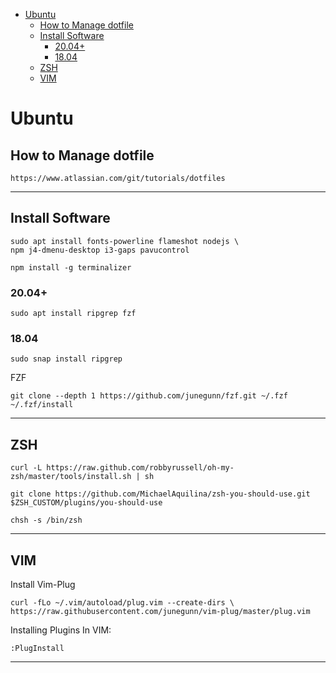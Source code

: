 - [Ubuntu](#ubuntu)
  - [How to Manage dotfile](#how-to-manage-dotfile)
  - [Install Software](#install-software)
    - [20.04+](#2004)
    - [18.04](#1804)
  - [ZSH](#zsh)
  - [VIM](#vim)

# Ubuntu

## How to Manage dotfile

```
https://www.atlassian.com/git/tutorials/dotfiles
```

---

## Install Software

```
sudo apt install fonts-powerline flameshot nodejs \
npm j4-dmenu-desktop i3-gaps pavucontrol
```

```
npm install -g terminalizer
```

### 20.04+

```
sudo apt install ripgrep fzf
```

### 18.04

```
sudo snap install ripgrep
```

FZF

```
git clone --depth 1 https://github.com/junegunn/fzf.git ~/.fzf ~/.fzf/install
```

---

## ZSH

```
curl -L https://raw.github.com/robbyrussell/oh-my-zsh/master/tools/install.sh | sh
```

```
git clone https://github.com/MichaelAquilina/zsh-you-should-use.git $ZSH_CUSTOM/plugins/you-should-use
```

```
chsh -s /bin/zsh
```

---

## VIM

Install Vim-Plug
```
curl -fLo ~/.vim/autoload/plug.vim --create-dirs \
https://raw.githubusercontent.com/junegunn/vim-plug/master/plug.vim
```

Installing Plugins
In VIM:
```
:PlugInstall
```

----

